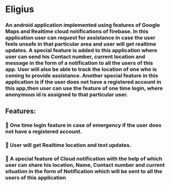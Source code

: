 # Eligius
### An android application implemented using features of Google Maps and Realtime cloud notifications of firebase. In this application user can request for assistance in case the user feels unsafe in that particular area and user will get realtime updates. A special feature is added to this application where user can send his Contact number, current location and message in the form of a notification to all the users of this app. User will also be able to track the location of one who is coming to provide assistance. Another special feature in this application is if the user does not have a registered account in this app,then user can use the feature of one time login, where anonymous id is assigned to that particular user.
## Features:
### 🔰 One time login feature in case of emergency if the user does not have a registered account.
### 🔰 User will get Realtime location and text updates.
### 🔰 A special feature of Cloud notification with the help of which user can share his location, Name, Contact number and current situation in the form of Notification which will be sent to all the users of this application 

